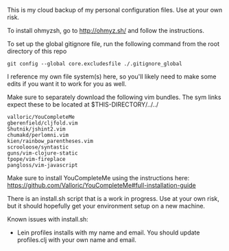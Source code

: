 This is my cloud backup of my personal configuration files. Use at your own risk.

To install ohmyzsh, go to http://ohmyz.sh/ and follow the instructions.

To set up the global gitignore file, run the following command from the root directory of this repo

    git config --global core.excludesfile ./.gitignore_global

I reference my own file system(s) here, so you'll likely need to make some edits if you want it to work for you as well.

Make sure to separately download the following vim bundles. The sym links expect these to be located at $THIS-DIRECTORY/../../

	
    valloric/YouCompleteMe
    gberenfield/cljfold.vim
    Shutnik/jshint2.vim
    chumakd/perlomni.vim
    kien/rainbow_parentheses.vim
    scrooloose/syntastic
    guns/vim-clojure-static
    tpope/vim-fireplace
    pangloss/vim-javascript

Make sure to install YouCompleteMe using the instructions here: https://github.com/Valloric/YouCompleteMe#full-installation-guide

There is an install.sh script that is a work in progress. Use at your own risk, but it should hopefully get your environment setup on a new machine.

Known issues with install.sh:

* Lein profiles installs with my name and email. You should update profiles.clj with your own name and email.
